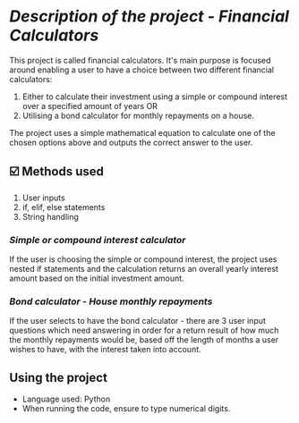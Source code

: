 # *Description of the project - Financial Calculators*
This project is called financial calculators. It's main purpose is focused around enabling a user to have a choice between two different financial calculators:
1. Either to calculate their investment using a simple or compound interest over a specified amount of years
    OR
2. Utilising a bond calculator for monthly repayments on a house.

The project uses a simple mathematical equation to calculate one of the chosen options above and outputs the correct answer to the user.

## ☑️ Methods used
1. User inputs
2. if, elif, else statements
3. String handling

### ***Simple or compound interest calculator*** 
If the user is choosing the simple or compound interest, the project uses nested if statements and the calculation returns an overall yearly interest amount based on the initial investment amount.

### ***Bond calculator - House monthly repayments***
If the user selects to have the bond calculator - there are 3 user input questions which need answering in order for a return result of how much the monthly repayments would be, based off the length of months a user wishes to have, with the interest taken into account.

## Using the project
-  Language used: Python
-  When running the code, ensure to type numerical digits.
